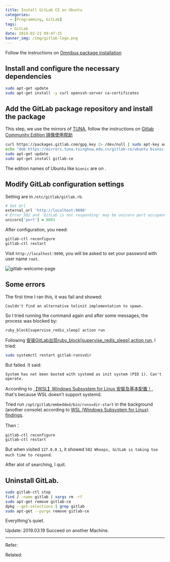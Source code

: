 ```yaml
---
title: Install GitLab CE on Ubuntu
categories:
  - [Programming, GitLab]
tags:
  - GitLab
date: 2019-02-21 09:47:15
banner_img: /img/gitlab-logo.png
---
```


Follow the instructions on [Omnibus package installation](https://about.gitlab.com/install/#ubuntu)

## Install and configure the necessary dependencies

```bash
sudo apt-get update
sudo apt-get install -y curl openssh-server ca-certificates
```

## Add the GitLab package repository and install the package

This step, we use the mirrors of [TUNA](https://mirror.tuna.tsinghua.edu.cn), follow the instructions on [Gitlab Community Edition 镜像使用帮助](https://mirror.tuna.tsinghua.edu.cn/help/gitlab-ce/)

```bash
curl https://packages.gitlab.com/gpg.key 2> /dev/null | sudo apt-key add - &>/dev/null
echo "deb https://mirrors.tuna.tsinghua.edu.cn/gitlab-ce/ubuntu bionic main" > /etc/apt/sources.list.d/gitlab-ce.list
sudo apt-get update
sudo apt-get install gitlab-ce
```

The edition names of Ubuntu like `bionic` are on [](https://launchpad.net/ubuntu).

## Modify GitLab configuration settings

Setting are in `/etc/gitlab/gitlab.rb`.

```rb
# Set Url
external_url 'http://localhost:9090'
# Error 502 and 'GitLab is not responding' may be unicorn port occupancy
unicorn['port'] = 8801
```

After configuration, you need:

```bash
gitlab-ctl reconfigure
gitlab-ctl restart
```

Visit `http://localhost:9090`, you will be asked to set your password with user name `root`.

![gitlab-welcome-page](gitlab-welcome-page.png)

## Some errors

The first time I ran this, it was fail and showed:

```
Couldn't find an alternative telinit implementation to spawn.
```

So I tried running the command again and after some messages, the process was blocked by:

```
ruby_block[supervise_redis_sleep] action run
```

Following [安装GitLab出现ruby_block[supervise_redis_sleep] action run](https://www.cnblogs.com/springwind2006/p/6872773.html), I tried:

```bash
sudo systemctl restart gitlab-runsvdir
```

But failed. It said:

```
System has not been booted with systemd as init system (PID 1). Can't operate.
```

According to [【WSL】Windows Subsystem for Linux 安裝及基本配置！](https://blogs.msdn.microsoft.com/microsoft_student_partners_in_taiwan/2017/10/03/wsltune/), that's because WSL doesn't support systemd.

Tried run `/opt/gitlab/embedded/bin/runsvdir-start` in the background (another console) according to [WSL (Windows Subsystem for Linux) findings](https://gitlab.com/gitlab-org/omnibus-gitlab/issues/2295).

Then：

```bash
gitlab-ctl reconfigure
gitlab-ctl restart
```

But when visited `127.0.0.1`, it showed `502 Whoops, GitLab is taking too much time to respond`.

After alot of searching, I quit.

## Uninstall GitLab.

```bash
sudo gitlab-ctl stop
find / -name gitlab | xargs rm -rf
sudo apt-get remove gitlab-ce
dpkg --get-selections | grep gitlab
sudo apt-get --purge remove gitlab-ce
```

Everything's quiet.

Update:
2019.03.19 Succeed on another Machine.

----

Refer:

Related: